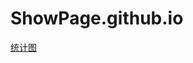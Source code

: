 # ShowPage.github.io


<a href="https://leejianan.github.io/ShowPage.github.io/kk.html" target="_blank">统计图</a>
